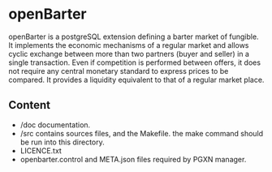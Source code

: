 openBarter
==========

openBarter is a postgreSQL extension defining a barter market of fungible. It implements the economic mechanisms of a regular market and allows cyclic exchange between more than two partners (buyer and seller) in a single transaction. Even if competition is performed between offers, it does not require any central monetary standard to express prices to be compared. It provides a liquidity equivalent to that of a regular market place.

Content
-------

* /doc documentation. 
* /src contains sources files, and the Makefile. the make command should be run into this directory.
* LICENCE.txt
* openbarter.control and META.json files required by PGXN manager. 


